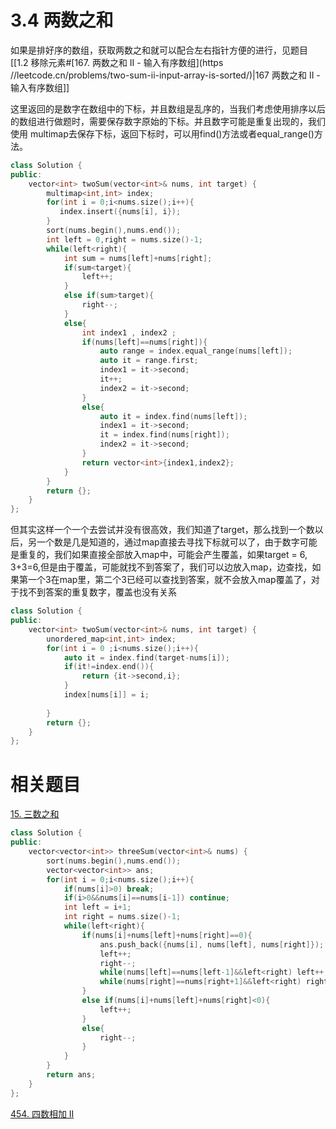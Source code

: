 # 3.4 两数之和

如果是排好序的数组，获取两数之和就可以配合左右指针方便的进行，见题目[[1.2 移除元素#[167. 两数之和 II - 输入有序数组](https //leetcode.cn/problems/two-sum-ii-input-array-is-sorted/)|167 两数之和 II - 输入有序数组]]

这里返回的是数字在数组中的下标，并且数组是乱序的，当我们考虑使用排序以后的数组进行做题时，需要保存数字原始的下标。并且数字可能是重复出现的，我们使用 multimap去保存下标，返回下标时，可以用find()方法或者equal_range()方法。

```cpp
class Solution {
public:
    vector<int> twoSum(vector<int>& nums, int target) {
        multimap<int,int> index;
        for(int i = 0;i<nums.size();i++){
           index.insert({nums[i], i});
        }
        sort(nums.begin(),nums.end());
        int left = 0,right = nums.size()-1;
        while(left<right){
            int sum = nums[left]+nums[right];
            if(sum<target){
                left++;
            }
            else if(sum>target){
                right--;
            }
            else{
                int index1 , index2 ;
                if(nums[left]==nums[right]){
                    auto range = index.equal_range(nums[left]);
                    auto it = range.first;
                    index1 = it->second;
                    it++;
                    index2 = it->second;
                }  
                else{
                    auto it = index.find(nums[left]);
                    index1 = it->second;
                    it = index.find(nums[right]);
                    index2 = it->second;
                }
                return vector<int>{index1,index2};
            }
        }
        return {};
    }
};
```

但其实这样一个一个去尝试并没有很高效，我们知道了target，那么找到一个数以后，另一个数是几是知道的，通过map直接去寻找下标就可以了，由于数字可能是重复的，我们如果直接全部放入map中，可能会产生覆盖，如果target = 6, 3+3=6,但是由于覆盖，可能就找不到答案了，我们可以边放入map，边查找，如果第一个3在map里，第二个3已经可以查找到答案，就不会放入map覆盖了，对于找不到答案的重复数字，覆盖也没有关系

```cpp
class Solution {
public:
    vector<int> twoSum(vector<int>& nums, int target) {
        unordered_map<int,int> index;
        for(int i = 0 ;i<nums.size();i++){
            auto it = index.find(target-nums[i]);
            if(it!=index.end()){
                return {it->second,i};
            }
            index[nums[i]] = i;
  
        }
        return {};
    }
};
```

# 相关题目

[15. 三数之和](https://leetcode.cn/problems/3sum/)

```cpp
class Solution {
public:
    vector<vector<int>> threeSum(vector<int>& nums) {
        sort(nums.begin(),nums.end());
        vector<vector<int>> ans;
        for(int i = 0;i<nums.size();i++){
            if(nums[i]>0) break;
            if(i>0&&nums[i]==nums[i-1]) continue;
            int left = i+1;
            int right = nums.size()-1;
            while(left<right){
                if(nums[i]+nums[left]+nums[right]==0){
                    ans.push_back({nums[i], nums[left], nums[right]});
                    left++;
                    right--;
                    while(nums[left]==nums[left-1]&&left<right) left++;
                    while(nums[right]==nums[right+1]&&left<right) right--;
                }
                else if(nums[i]+nums[left]+nums[right]<0){
                    left++;
                }
                else{
                    right--;
                }
            } 
        }
        return ans;
    }
};
```


[454. 四数相加 II](https://leetcode.cn/problems/4sum-ii/)
